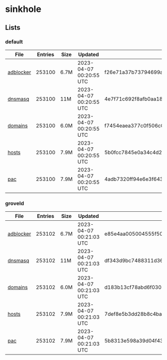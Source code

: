 # sinkhole

## Lists

### default

|File|Entries|Size|Updated|Hash|
|-|-|-|-|-|
|[adblocker](https://raw.githubusercontent.com/groveld/sinkhole/lists/default/adblocker.txt)|253100|6.7M|2023-04-07 00:20:55 UTC|f26e71a37b73794699ae38c715b4a1d4b734df20aa85aa322ea03474426b2c30|
|[dnsmasq](https://raw.githubusercontent.com/groveld/sinkhole/lists/default/dnsmasq.txt)|253100|11M|2023-04-07 00:20:55 UTC|4e7f71c692f8afb0aa18722057a516ec4a45aa44405dc9cec8118b54dae1ac63|
|[domains](https://raw.githubusercontent.com/groveld/sinkhole/lists/default/domains.txt)|253100|6.0M|2023-04-07 00:20:55 UTC|f7454eaea377c0f506c069c4d6ecf1fd7424a6cd3d3fa02819d4df63d953ac36|
|[hosts](https://raw.githubusercontent.com/groveld/sinkhole/lists/default/hosts.txt)|253100|7.9M|2023-04-07 00:20:55 UTC|5b0fcc7845e0a34c4d2b65e48b682fad85ba701eb0a76d5c4a1e3af54ff4594e|
|[pac](https://raw.githubusercontent.com/groveld/sinkhole/lists/default/pac.txt)|253100|7.9M|2023-04-07 00:20:55 UTC|4adb7320ff94e6e3f643f7bee890788922c40774c8be6b6e957553393d678333|

### groveld

|File|Entries|Size|Updated|Hash|
|-|-|-|-|-|
|[adblocker](https://raw.githubusercontent.com/groveld/sinkhole/lists/groveld/adblocker.txt)|253102|6.7M|2023-04-07 00:21:03 UTC|e85e4aa005004555f503600020295d27331c2ca4119fe3b9530ffcd8fc28ed9b|
|[dnsmasq](https://raw.githubusercontent.com/groveld/sinkhole/lists/groveld/dnsmasq.txt)|253102|11M|2023-04-07 00:21:03 UTC|df343d9bc7488311d365492e67a36c8bad53790d6a221e73a640c81f0fc413d9|
|[domains](https://raw.githubusercontent.com/groveld/sinkhole/lists/groveld/domains.txt)|253102|6.0M|2023-04-07 00:21:03 UTC|d183b13cf78abd6f0305a413840a955c4133b4bc92412297394d98da0a008356|
|[hosts](https://raw.githubusercontent.com/groveld/sinkhole/lists/groveld/hosts.txt)|253102|7.9M|2023-04-07 00:21:03 UTC|7def8e5b3dd28b8c4bae398f76d09c60a4a359f5315aee60f95233c6c4f68d21|
|[pac](https://raw.githubusercontent.com/groveld/sinkhole/lists/groveld/pac.txt)|253102|7.9M|2023-04-07 00:21:03 UTC|5b8313e598a39d04f4363fdb277b25d66a5c8b6aa9741e3c52a0a9cfce790240|
